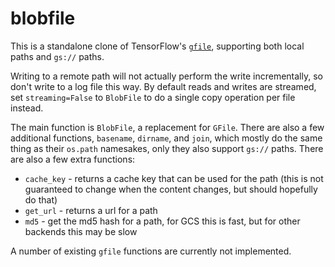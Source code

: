 # blobfile

This is a standalone clone of TensorFlow's [`gfile`](https://www.tensorflow.org/api_docs/python/tf/io/gfile/GFile), supporting both local paths and `gs://` paths.

Writing to a remote path will not actually perform the write incrementally, so don't write to a log file this way.  By default reads and writes are streamed, set `streaming=False` to `BlobFile` to do a single copy operation per file instead.

The main function is `BlobFile`, a replacement for `GFile`.  There are also a few additional functions, `basename`, `dirname`, and `join`, which mostly do the same thing as their `os.path` namesakes, only they also support `gs://` paths.  There are also a few extra functions:

* `cache_key` - returns a cache key that can be used for the path (this is not guaranteed to change when the content changes, but should hopefully do that)
* `get_url` - returns a url for a path
* `md5` - get the md5 hash for a path, for GCS this is fast, but for other backends this may be slow

A number of existing `gfile` functions are currently not implemented.